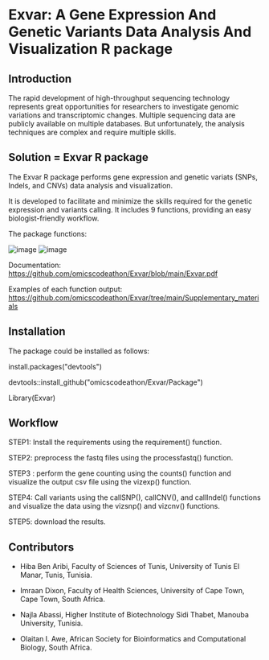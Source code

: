 # Exvar: A Gene Expression And Genetic Variants Data Analysis And Visualization R package

## Introduction

The rapid development of high-throughput sequencing technology represents great opportunities for researchers to investigate genomic variations and transcriptomic changes. Multiple sequencing data are publicly available on multiple databases. But unfortunately, the analysis techniques are complex and require multiple skills.


## Solution = Exvar R package

The Exvar R package performs gene expression and  genetic variats (SNPs, Indels, and CNVs) data analysis and  visualization.

It is developed to facilitate and minimize the skills required for the genetic expression and variants calling. It includes 9 functions, providing an easy biologist-friendly workflow.

The package functions:

![image](https://user-images.githubusercontent.com/73958439/216056825-f40b8737-aa2e-41ee-ba70-540204ba1b6f.png)
![image](https://user-images.githubusercontent.com/73958439/216056956-3e7a2d7c-e126-4564-b638-70201b75275c.png)


Documentation: https://github.com/omicscodeathon/Exvar/blob/main/Exvar.pdf

Examples of each function output: https://github.com/omicscodeathon/Exvar/tree/main/Supplementary_materials

## Installation

The package could be installed as follows:

install.packages("devtools")

devtools::install_github("omicscodeathon/Exvar/Package")

Library(Exvar)

## Workflow

 STEP1: Install the requirements using the requirement() function.

 STEP2: preprocess the fastq files using the processfastq() function.

 STEP3 : perform the gene counting using the counts() function and visualize the output csv file using the vizexp() function.

 STEP4: Call variants using the callSNP(), callCNV(), and callIndel() functions and visualize the data using the vizsnp() and vizcnv() functions.

 STEP5: download the results.

## Contributors

- Hiba Ben Aribi, Faculty of Sciences of Tunis, University of Tunis El Manar, Tunis, Tunisia.

- Imraan Dixon, Faculty of Health Sciences, University of Cape Town, Cape Town, South Africa.

- Najla Abassi, Higher Institute of Biotechnology Sidi Thabet, Manouba University, Tunisia.

- Olaitan I. Awe, African Society for Bioinformatics and Computational Biology, South Africa.
